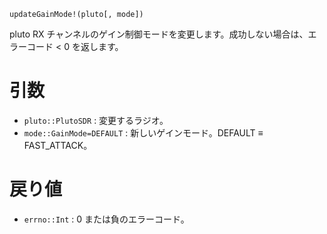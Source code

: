 ```
updateGainMode!(pluto[, mode])
```

pluto RX チャンネルのゲイン制御モードを変更します。成功しない場合は、エラーコード < 0 を返します。

# 引数

  * `pluto::PlutoSDR` : 変更するラジオ。
  * `mode::GainMode=DEFAULT` : 新しいゲインモード。DEFAULT ≡ FAST_ATTACK。

# 戻り値

  * `errno::Int` : 0 または負のエラーコード。
